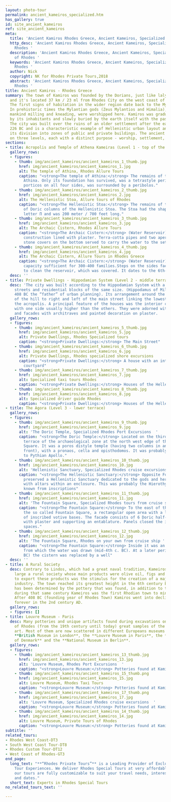```yaml
---
layout: photo-tour
permalink: ancient_kameiros_specialized.htm
has_gallery: true
id: site_ancient_kameiros
ref: site_ancient_kameiros
meta:
  title: 'Ancient Kamiros Rhodes Greece, Ancient Kameiros, Specialized Tours of Rhodes '
  http_desc: 'Ancient Kamiros Rhodes Greece, Ancient Kameiros, Specialized Tours of
    Rhodes '
  description: 'Ancient Kamiros Rhodes Greece, Ancient Kameiros, Specialized Tours
    of Rhodes '
  keywords: 'Ancient Kamiros Rhodes Greece, Ancient Kameiros, Specialized Tours of
    Rhodes '
  author: Nick
  copyright: NK for Rhodes Private Tours,2018
  abstract: 'Ancient Kamiros Rhodes Greece, Ancient Kameiros, Specialized Tours of
    Rhodes '
title: Ancient Kamiros - Rhodes Greece
summary: The town of Kamiros was founded by the Dorians, just like lalyssos and Lindos
  and it's located 37 km / 23 ml from Rhodes City on the west coast of the Island.
  The first signs of habitation in the wider region date back to the Mycenaean era.
  In prehistoric times the Mylantian gods (Zeus Mylantios and Himalia), who taught
  mankind milling and kneading, were worshipped here. Kamiros was gradually abandoned
  by its inhabitants and slowly buried by the earth itself with the passage of time.
  The city was built over the ruins of an older settlement after the earthquake in
  226 BC and is a characteristic example of Hellenistic urban layout and design, with
  its division into zones of public and private buildings. The ancient city was built
  on three levels, each with a distinct purpose - worship, settlement, trade.
sections:
- title: Acropolis and Temple of Athena Kameiras (Level 1 - top of the hill)
  gallery_rows:
  - figures:
    - thumb: img/ancient_kameiros/ancient_kameiros_1_thumb.jpg
      href: img/ancient_kameiros/ancient_kameiros_1.jpg
      alt: The temple of Athina, Rhodes Allure Tours
      caption: "<strong>The temple of Athina:</strong> The remains of the temple of
        Athina. Only its foundation has survived, was a tetrastyle peripteral with
        porticos on all four sides, was surrounded by a peribolos."
    - thumb: img/ancient_kameiros/ancient_kameiros_2_thumb.jpg
      href: img/ancient_kameiros/ancient_kameiros_2.jpg
      alt: The Hellenistic Stoa, Allure tours of Rhodes
      caption: "<strong>The Hellenistic Stoa:</strong> The remains of the two rows
        of Doric columns of the Hellenistic Stoa. The Stoa had the shape of the Greek
        letter Π and was 200 meter / 700 feet long."
    - thumb: img/ancient_kameiros/ancient_kameiros_3_thumb.jpg
      href: img/ancient_kameiros/ancient_kameiros_3.jpg
      alt: The Archaic Cistern, Rhodes Allure Tours
      caption: "<strong>The Archaic Cistern:</strong> (Water Reservoir). A rectangular
        construction lined with plaster. Terra-cotta pipes and two apertures with
        stone covers on the bottom served to carry the water to the settlement."
    - thumb: img/ancient_kameiros/ancient_kameiros_4_thumb.jpg
      href: img/ancient_kameiros/ancient_kameiros_4.jpg
      alt: The Archaic Cistern, Allure Tours in Rhodes Greece
      caption: "<strong>The Archaic Cistern:</strong> (Water Reservoir). It had a
        capacity sufficient for 300-400 families.Steps on the sides facilitated access
        to clean the reservoir, which was covered. It dates to the 6th-5th c. BC."
  desc: ''
- title: Private Dwellings - Hippodamian System (Level 2 - middle terrace)
  desc: 'The city was built according to the Hippodamian System with a grid of parallel
    streets and residential blocks of the same size. (Hippodamus of Miletus 498 –
    408 BC the “father” of urban planning). Its arrangement around the natural slops
    of the hill to right and left of the main street linking the lowest level with
    the acropolis. A principal feature of the houses was the interior colonnaded courtyard
    with one side usually higher than the others. They were adorned with mosaic floors
    and facades with architraves and painted decoration on plaster.        '
  gallery_rows:
  - figures:
    - thumb: img/ancient_kameiros/ancient_kameiros_5_thumb.jpg
      href: img/ancient_kameiros/ancient_kameiros_5.jpg
      alt: Private Dwellings, Rhodes Specialized tours
      caption: "<strong>Private Dwellings:</strong> The Main Street"
    - thumb: img/ancient_kameiros/ancient_kameiros_6_thumb.jpg
      href: img/ancient_kameiros/ancient_kameiros_6.jpg
      alt: Private Dwellings, Rhodes specialized shore excursions
      caption: "<strong>Private Dwellings:</strong> A house with an interior colonnaded
        courtyard"
    - thumb: img/ancient_kameiros/ancient_kameiros_7_thumb.jpg
      href: img/ancient_kameiros/ancient_kameiros_7.jpg
      alt: Specialized taxi tours Rhodes
      caption: "<strong>Private Dwellings:</strong> Houses of the Hellenistic period"
    - thumb: img/ancient_kameiros/ancient_kameiros_8_thumb.jpg
      href: img/ancient_kameiros/ancient_kameiros_8.jpg
      alt: Specialized driver guide Rhodes
      caption: "<strong>Private Dwellings:</strong> Houses of the Hellenistic period"
- title: The Agora (Level 3 - lower terrace)
  gallery_rows:
  - figures:
    - thumb: img/ancient_kameiros/ancient_kameiros_9_thumb.jpg
      href: img/ancient_kameiros/ancient_kameiros_9.jpg
      alt: 'The Doric Temple, Specialized Rhodes Port Excursions  '
      caption: "<strong>The Doric Temple:</strong> Located on the third and lowest
        terrace of the archaeological zone at the north west edge of the Fountain
        Square. It was a poros distyle temple (having two columns in antis at the
        front), with a pronaos, cella and opisthodomos. It was probably dedicated
        to Pythian Apollo."
    - thumb: img/ancient_kameiros/ancient_kameiros_10_thumb.jpg
      href: img/ancient_kameiros/ancient_kameiros_10.jpg
      alt: 'Hellenistic Sanctuary, Specialized Rhodes cruise excursions  '
      caption: "<strong>The Hellenistic Sanctuary:</strong> Opposite Fountain Square
        preserved a Hellenistic Sanctuary dedicated to the gods and heroes of Kamiros
        with altars within an enclosure. This was probably the Hierothyteion of Kamiros,
        known from inscriptions"
    - thumb: img/ancient_kameiros/ancient_kameiros_11_thumb.jpg
      href: img/ancient_kameiros/ancient_kameiros_11.jpg
      alt: 'The Fountain Square, Specialized Rhodes tours from cruise ship '
      caption: "<strong>The Fountain Square:</strong> To the east of the temple is
        the so called Fountain Square, a rectangular open area with a large number
        of inscribed votive bases. The facade consists of 6 Doric half-columns faced
        with plaster and supporting an entablature. Panels closed the intermediate
        spaces."
    - thumb: img/ancient_kameiros/ancient_kameiros_12_thumb.jpg
      href: img/ancient_kameiros/ancient_kameiros_12.jpg
      alt: 'The Fountain Square, Rhodes on your own from cruise ship '
      caption: "<strong>The Fountain Square:</strong> Inside it was an open cistern
        from which the water was drawn (mid-4th c. BC). At a later period (3rd c.
        BC) the cistern was replaced by a well"
  desc: ''
- title: A Rural Society
  desc: Contrary to Lindos, which had a great naval tradition, Kameiros was by and
    large a rural society whose main products were olive oil, figs and wine. The need
    to export these products was the stimulus for the creation of a major ceramics
    industry. The town reached its greatest height in the 6th century B. C. which
    has been determined by the pottery that was found, in addition to the fact that
    during that same century Kameiros was the first Rhodian town to mint its own coins.
    After 408 BC (founding year of Rhodes Town) Kamiros went into decline and it vanished
    forever in the 2nd century AD.
  gallery_rows:
  - figures: []
- title: Louvre Museum - Paris
  desc: Many potteries and unique artifacts found during excavations on the Island
    of Rhodes (from the 19th century until today) great samples of the ancient Rhodian
    art. Most of them are now scattered in different Europeans museums such as the
    **British Museum in London**, the **Louvre Museum in Paris**, the **National Museum
    of Denmark** and the **National Museum in Berlin**.
  gallery_rows:
  - figures:
    - thumb: img/ancient_kameiros/ancient_kameiros_13_thumb.jpg
      href: img/ancient_kameiros/ancient_kameiros_13.jpg
      alt: 'Louvre Museum, Rhodes Port Excursions  '
      caption: "<strong>Louvre Museum:</strong> Potteries found at Kamiros"
    - thumb: img/ancient_kameiros/ancient_kameiros_15_thumb.png
      href: img/ancient_kameiros/ancient_kameiros_15.jpg
      alt: Louvre Museum, Rhodes Taxi Tours
      caption: "<strong>Louvre Museum:</strong> Potteries found at Kamiros"
    - thumb: img/ancient_kameiros/ancient_kameiros_17_thumb.png
      href: img/ancient_kameiros/ancient_kameiros_17.jpg
      alt: 'Louvre Museum, Specialized Rhodes cruise excursions  '
      caption: "<strong>Louvre Museum:</strong> Potteries found at Kamiros"
    - thumb: img/ancient_kameiros/ancient_kameiros_14_thumb.jpg
      href: img/ancient_kameiros/ancient_kameiros_14.jpg
      alt: Louvre Museum, Private Tours of Rhodes
      caption: "<strong>Louvre Museum:</strong> Potteries found at Kamiros"
subtitle: ''
related_tours:
- Rhodes West Coast-DT3
- South West Coast Tour-DT8
- Rhodes Custom Tour-DT12
- West Coast of Rhodes-GT3
end_page:
  long_text: "**“Rhodes Private Tours”** is a Leading Provider of Exclusive and Personalized
    Tour Experiences. We deliver Rhodes Special Tours at very affordable rates. All
    our tours are fully customizable to suit your travel needs, interests, schedules,
    and dates."
  short_text: Experts in Rhodes Special Tours
no_related_tours_text: ''

---
```

